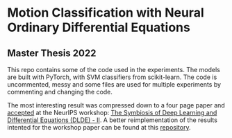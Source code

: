 # Motion Classification with Neural Ordinary Differential Equations
## Master Thesis 2022

This repo contains some of the code used in the experiments. The models are built with PyTorch, with SVM classifiers from scikit-learn. The code is uncommented, messy and some files are used for multiple experiments by commenting and changing the code.

The most interesting result was compressed down to a four page paper and [accepted](https://openreview.net/forum?id=6EvTvGpiXe0) at the NeurIPS workshop: [The Symbiosis of Deep Learning and Differential Equations (DLDE) - II](https://dlde-2022.github.io/). A better reimplementation of the results intented for the workshop paper can be found at this [repository](https://github.com/aljhn/line_integral_loss).
